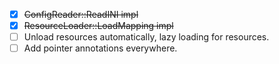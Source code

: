 - [x] ~~ConfigReader::ReadINI impl~~
- [x] ~~ResourceLoader::LoadMapping impl~~
- [ ] Unload resources automatically, lazy loading for resources.
- [ ] Add pointer annotations everywhere.
